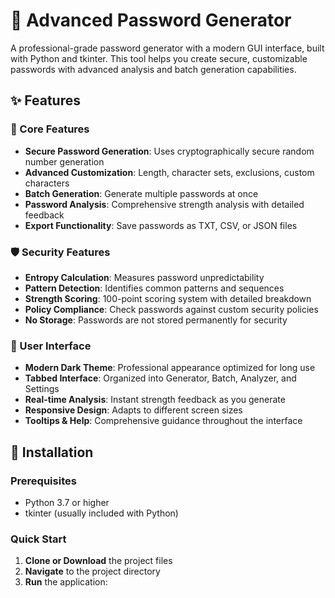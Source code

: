 # 🔐 Advanced Password Generator

A professional-grade password generator with a modern GUI interface, built with Python and tkinter. This tool helps you create secure, customizable passwords with advanced analysis and batch generation capabilities.

## ✨ Features

### 🎯 Core Features
- **Secure Password Generation**: Uses cryptographically secure random number generation
- **Advanced Customization**: Length, character sets, exclusions, custom characters
- **Batch Generation**: Generate multiple passwords at once
- **Password Analysis**: Comprehensive strength analysis with detailed feedback
- **Export Functionality**: Save passwords as TXT, CSV, or JSON files

### 🛡️ Security Features
- **Entropy Calculation**: Measures password unpredictability
- **Pattern Detection**: Identifies common patterns and sequences
- **Strength Scoring**: 100-point scoring system with detailed breakdown
- **Policy Compliance**: Check passwords against custom security policies
- **No Storage**: Passwords are not stored permanently for security

### 🎨 User Interface
- **Modern Dark Theme**: Professional appearance optimized for long use
- **Tabbed Interface**: Organized into Generator, Batch, Analyzer, and Settings
- **Real-time Analysis**: Instant strength feedback as you generate
- **Responsive Design**: Adapts to different screen sizes
- **Tooltips & Help**: Comprehensive guidance throughout the interface

## 🚀 Installation

### Prerequisites
- Python 3.7 or higher
- tkinter (usually included with Python)

### Quick Start
1. **Clone or Download** the project files
2. **Navigate** to the project directory
3. **Run** the application: